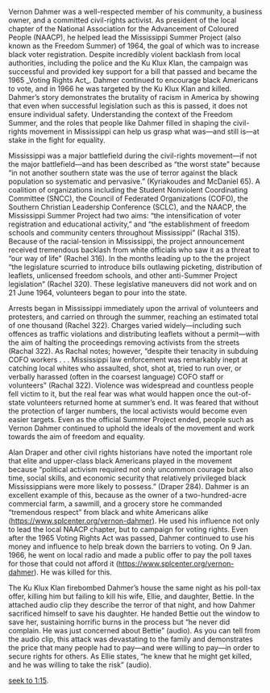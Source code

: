 

<div class="sidepanel">
              <!-- This is the div where all the popcorn action will hapen -->
              <div id="popcorn-container">
              </div>
            </div>

<p>Vernon Dahmer was a well-respected member of his community, a business owner, and a committed civil-rights activist. As president of the local chapter of the National Association for the Advancement of Coloured People (NAACP), he helped lead the Mississippi Summer Project (also known as the Freedom Summer) of 1964, the goal of which was to increase black voter registration. Despite incredibly violent backlash from local authorities, including the police and the Ku Klux Klan, the campaign was successful and provided key support for a bill that passed and became the 1965 _Voting Rights Act_. Dahmer continued to encourage black Americans to vote, and in 1966 he was targeted by the Ku Klux Klan and killed. Dahmer’s story demonstrates the brutality of racism in America by showing that even when successful legislation such as this is passed, it does not ensure individual safety. Understanding the context of the Freedom Summer, and the roles that people like Dahmer filled in shaping the civil-rights movement in Mississippi can help us grasp what was—and still is—at stake in the fight for equality.</p>

Mississippi was a major battlefield during the civil-rights movement—if not the major battlefield—and has been described as “the worst state” because “in not another southern state was the use of terror against the black population so systematic and pervasive.” (Kyriakoudes and McDaniel 65). A coalition of organizations including the Student Nonviolent Coordinating Committee (SNCC), the Council of Federated Organizations (COFO), the Southern Christian Leadership Conference (SCLC), and the NAACP, the Mississippi Summer Project had two aims: “the intensification of voter registration and educational activity,” and “the establishment of freedom schools and community centers throughout Mississippi” (Rachal 315). Because of the racial-tension in Mississippi, the project announcement received tremendous backlash from white officials who saw it as a threat to “our way of life” (Rachel 316). In the months leading up to the the project “the legislature scurried to introduce bills outlawing picketing, distribution of leaflets, unlicensed freedom schools, and other anti-Summer Project legislation” (Rachel 320). These legislative maneuvers did not work and on 21 June 1964, volunteers began to pour into the state.

Arrests began in Mississippi immediately upon the arrival of volunteers and protesters, and carried on through the summer, reaching an estimated total of one thousand (Rachel 322). Charges varied widely—including such offences as traffic violations and distributing leaflets without a permit—with the aim of halting the proceedings removing activists from the streets (Rachal 322). As Rachal notes; however, “despite their tenacity in subduing COFO workers . . . Mississippi law enforcement was remarkably inept at catching local whites who assaulted, shot, shot at, tried to run over, or verbally harassed (often in the coarsest language) COFO staff or volunteers” (Rachal 322). Violence was widespread and countless people fell victim to it, but the real fear was what would happen once the out-of-state volunteers returned home at summer’s end. It was feared that without the protection of larger numbers, the local activists would become even easier targets. Even as the official Summer Project ended, people such as Vernon Dahmer continued to uphold the ideals of the movement and work towards the aim of freedom and equality.

Alan Draper and other civil rights historians have noted the important role that elite and upper-class black Americans played in the movement because “political activism required not only uncommon courage but also time, social skills, and economic security that relatively privileged black Mississippians were more likely to possess.” (Draper 284). Dahmer is an excellent example of this, because as the owner of a two-hundred-acre commercial farm, a sawmill, and a grocery store he commanded “tremendous respect” from black and white Americans alike (https://www.splcenter.org/vernon-dahmer). He used his influence not only to lead the local NAACP chapter, but to campaign for voting rights. Even after the 1965 Voting Rights Act was passed, Dahmer continued to use his money and influence to help break down the barriers to voting. On 9 Jan. 1966, he went on local radio and made a public offer to pay the poll taxes for those that could not afford it (https://www.splcenter.org/vernon-dahmer). He was killed for this.

The Ku Klux Klan firebombed Dahmer’s house the same night as his poll-tax offer, killing him but failing to kill his wife, Ellie, and daughter, Bettie. In the attached audio clip they describe the terror of that night, and how Dahmer sacrificed himself to save his daughter. He handed Bettie out the window to save her, sustaining horrific burns in the process but “he never did complain. He was just concerned about Bettie” (audio). As you can tell from the audio clip, this attack was devastating to the family and demonstrates the price that many people had to pay—and were willing to pay—in order to secure rights for others. As Ellie states, “he knew that he might get killed, and he was willing to take the risk” (audio).




 <a href="#" onclick="javascript:seek(75)"> seek to 1:15</a>.
